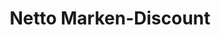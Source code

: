 ---
title: "Netto Marken-Discount"
url: /kaiserslautern/netto-marken-discount-gersweilerweg/
shop: Supermarkt
---